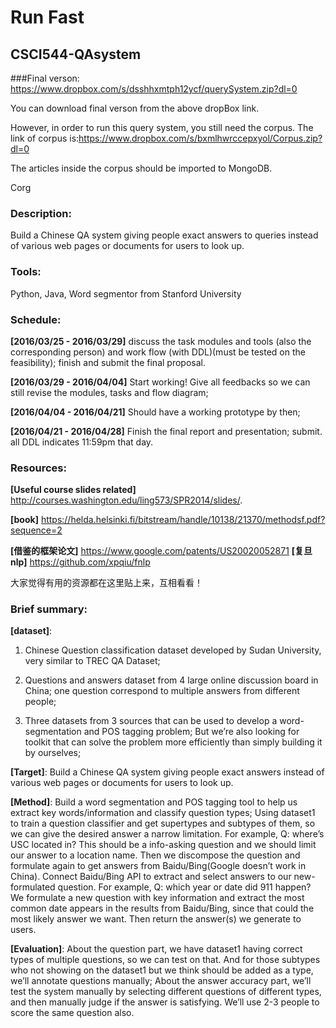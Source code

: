 Run Fast
=================================

CSCI544-QAsystem
----------------------------
###Final verson: 
https://www.dropbox.com/s/dsshhxmtph12ycf/querySystem.zip?dl=0

You can download final verson from the above dropBox link. 

However, in order to run this query system, you still need the corpus. The link of corpus is:https://www.dropbox.com/s/bxmlhwrccepxyol/Corpus.zip?dl=0

The articles inside the corpus should be imported to MongoDB.


Corg
### Description:
  Build a Chinese QA system giving people exact answers to queries instead of various web pages or documents for users to look up.

### Tools:
  Python, Java, Word segmentor from Stanford University

### Schedule:
__[2016/03/25 - 2016/03/29]__ discuss the task modules and tools (also the corresponding person) and work flow (with DDL)(must be tested on the feasibility); finish and submit the final proposal.

__[2016/03/29 - 2016/04/04]__ Start working! Give all feedbacks so we can still revise the modules, tasks and flow diagram;

__[2016/04/04 - 2016/04/21]__ Should have a working prototype by then;

__[2016/04/21 - 2016/04/28]__ Finish the final report and presentation; submit.
all DDL indicates 11:59pm that day.

### Resources:
  __[Useful course slides related]__ http://courses.washington.edu/ling573/SPR2014/slides/.
  
  __[book]__ https://helda.helsinki.fi/bitstream/handle/10138/21370/methodsf.pdf?sequence=2
  
  __[借鉴的框架论文]__ https://www.google.com/patents/US20020052871
  __[复旦nlp]__ https://github.com/xpqiu/fnlp
  
  大家觉得有用的资源都在这里贴上来，互相看看！

### Brief summary:
__[dataset]__:
1. Chinese Question classification dataset developed by Sudan University, very similar to TREC QA Dataset;

2. Questions and answers dataset from 4 large online discussion board in China; one question correspond to multiple answers from different people;

3. Three datasets from 3 sources that can be used to develop a word-segmentation and POS tagging problem; But we’re also looking for toolkit that can solve the problem more efficiently than simply building it by ourselves;

__[Target]__:
Build a Chinese QA system giving people exact answers instead of various web pages or documents for users to look up.

__[Method]__:
Build a word segmentation and POS tagging tool to help us extract key words/information and classify question types;
Using dataset1 to train a question classifier and get supertypes and subtypes of them, so we can give the desired answer a narrow limitation. For example, Q: where’s USC located in? This should be a info-asking question and we should limit our answer to a location name. Then we discompose the question and formulate again to get answers from Baidu/Bing(Google doesn’t work in China).
Connect Baidu/Bing API to extract and select answers to our new-formulated question. For example, Q: which year or date did 911 happen? We formulate a new question with key information and extract the most common date appears in the results from Baidu/Bing, since that could the most likely answer we want. Then return the answer(s) we generate to users.

__[Evaluation]__:
About the question part, we have dataset1 having correct types of multiple questions, so we can test on that. And for those subtypes who not showing on the dataset1 but we think should be added as a type, we’ll annotate questions manually;
About the answer accuracy part, we’ll test the system manually by selecting different questions of different types, and then manually judge if the answer is satisfying. We’ll use 2-3 people to score the same question also.
